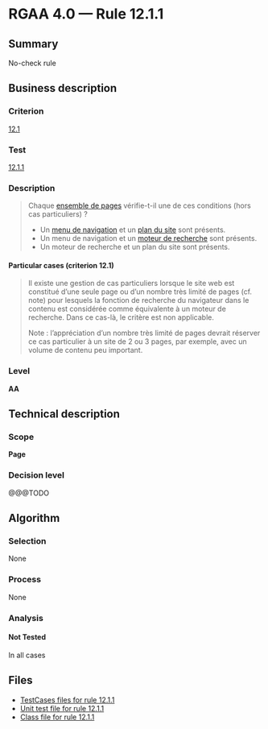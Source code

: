 # RGAA 4.0 — Rule 12.1.1

## Summary

No-check rule

## Business description

### Criterion

[12.1](https://www.numerique.gouv.fr/publications/rgaa-accessibilite/methode/criteres/#crit-12-1)

### Test

[12.1.1](https://www.numerique.gouv.fr/publications/rgaa-accessibilite/methode/criteres/#test-12-1-1)

### Description

> Chaque [ensemble de pages](https://www.numerique.gouv.fr/publications/rgaa-accessibilite/methode/glossaire/#ensemble-de-pages) vérifie-t-il une de ces conditions (hors cas particuliers) ?
> 
> * Un [menu de navigation](https://www.numerique.gouv.fr/publications/rgaa-accessibilite/methode/glossaire/#menu-et-barre-de-navigation) et un [plan du site](https://www.numerique.gouv.fr/publications/rgaa-accessibilite/methode/glossaire/#page-plan-du-site) sont présents.
> * Un menu de navigation et un [moteur de recherche](https://www.numerique.gouv.fr/publications/rgaa-accessibilite/methode/glossaire/#moteur-de-recherche-interne-a-un-site-web) sont présents.
> * Un moteur de recherche et un plan du site sont présents.

#### Particular cases (criterion 12.1)

> Il existe une gestion de cas particuliers lorsque le site web est constitué d’une seule page ou d’un nombre très limité de pages (cf. note) pour lesquels la fonction de recherche du navigateur dans le contenu est considérée comme équivalente à un moteur de recherche. Dans ce cas-là, le critère est non applicable.
> 
> Note : l’appréciation d’un nombre très limité de pages devrait réserver ce cas particulier à un site de 2 ou 3 pages, par exemple, avec un volume de contenu peu important.

### Level

**AA**


## Technical description

### Scope

**Page**

### Decision level

@@@TODO


## Algorithm

### Selection

None

### Process

None

### Analysis

#### Not Tested

In all cases


## Files

- [TestCases files for rule 12.1.1](https://gitlab.com/asqatasun/Asqatasun/-/tree/v5/rules/rules-rgaa4.0/src/test/resources/testcases/rgaa40/Rgaa40Rule120101/)
- [Unit test file for rule 12.1.1](https://gitlab.com/asqatasun/Asqatasun/-/blob/v5/rules/rules-rgaa4.0/src/test/java/org/asqatasun/rules/rgaa40/Rgaa40Rule120101Test.java)
- [Class file for rule 12.1.1](https://gitlab.com/asqatasun/Asqatasun/-/blob/v5/rules/rules-rgaa4.0/src/main/java/org/asqatasun/rules/rgaa40/Rgaa40Rule120101.java)


